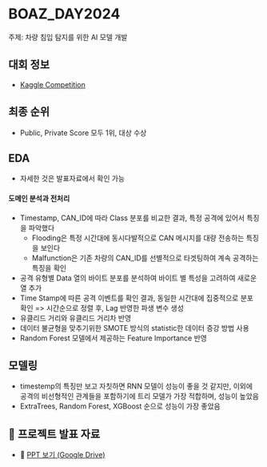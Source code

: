 # BOAZ_DAY2024
주제: 차량 침입 탐지를 위한 AI 모델 개발

## 대회 정보
- [Kaggle Competition](https://www.kaggle.com/competitions/boaz-day-2024)

## 최종 순위
- Public, Private Score 모두 1위, 대상 수상

## EDA
- 자세한 것은 발표자료에서 확인 가능
#### 도메인 분석과 전처리
   - Timestamp, CAN_ID에 따라 Class 분포를 비교한 결과, 특정 공격에 있어서 특징을 파악했다
     - Flooding은 특정 시간대에 동시다발적으로 CAN 메시지를 대량 전송하는 특징을 보인다
     - Malfunction은 기존 차량의 CAN_ID를 선별적으로 타겟팅하여 계속 공격하는 특징을 확인
   - 공격 유형별 Data 열의 바이트 분포를 분석하여 바이트 별 특성을 고려하여 새로운 열 추가
   - Time Stamp에 따른 공격 이벤트를 확인 결과, 동일한 시간대에 집중적으로 분포 확인 => 시간순으로 정렬 후, Lag 반영한 파생 변수 생성
   - 유클리드 거리와 유클리드 거리차 반영
   - 데이터 불균형을 맞추기위한 SMOTE 방식의 statistic한 데이터 증강 방법 사용
   - Random Forest 모델에서 제공하는 Feature Importance 반영

## 모델링
- timestemp의 특징만 보고 자칫하면 RNN 모델이 성능이 좋을 것 같지만, 이외에 공격의 비선형적인 관계들을 포함하기에 트리 모델가 가장 적합하며, 성능이 높았음
- ExtraTrees, Random Forest, XGBoost 순으로 성능이 가장 좋았음

## 📂 프로젝트 발표 자료  
- 📑 [PPT 보기 (Google Drive)](https://drive.google.com/file/d/1I-yRP-GrMNU66RD5ZU8WUvM5ks687pke/preview)

